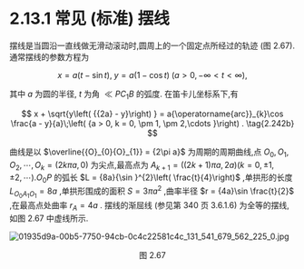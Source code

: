# 2.13.1 常见 (标准) 摆线

摆线是当圆沿一直线做无滑动滚动时,圆周上的一个固定点所经过的轨迹 (图 2.67). 通常摆线的参数方程为

$$
x = a\left( {t - \sin t}\right) ,\;y = a\left( {1 - \cos t}\right) \;\left( {a > 0, - \infty  < t < \infty }\right) , \tag{2.242a}
$$

其中 $a$ 为圆的半径, $t$ 为角 $\ll  P{C}_{1}B$ 的弧度. 在笛卡儿坐标系下,有

$$
x + \sqrt{y\left( {{2a} - y}\right) } = a{\operatorname{arc}}_{k}\cos \frac{a - y}{a}\;\left( {a > 0, k = 0, \pm  1, \pm  2,\cdots }\right) . \tag{2.242b}
$$

曲线是以 $\overline{{O}_{0}{O}_{1}} = {2\pi a}$ 为周期的周期曲线,点 ${O}_{0},{O}_{1},{O}_{2},\cdots ,{O}_{k} = \left( {{2k\pi a},0}\right)$ 为尖点,最高点为 ${A}_{k + 1} = \left( {\left( {{2k} + 1}\right) {\pi a},{2a}}\right) \left( {k = 0, \pm  1, \pm  2,\cdots }\right) .{O}_{0}P$ 的弧长 $L = {8a}{\sin }^{2}\left( \frac{t}{4}\right)$ ,单拱形的长度 ${L}_{{O}_{0}{A}_{1}{O}_{1}} = {8a}$ ,单拱形围成的面积 $S = {3\pi }{a}^{2}$ ,曲率半径 $r = {4a}\sin \frac{t}{2}$ ,在最高点处曲率 ${r}_{A} = {4a}$ . 摆线的渐屈线 (参见第 340 页 3.6.1.6) 为全等的摆线, 如图 2.67 中虚线所示.

![01935d9a-00b5-7750-94cb-0c4c22581c4c_131_541_679_562_225_0.jpg](/images/01935d9a-00b5-7750-94cb-0c4c22581c4c_131_541_679_562_225_0.jpg)

<center>图 2.67</center>
